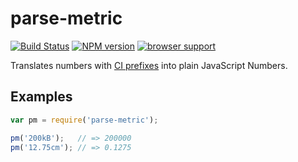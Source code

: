 # parse-metric

[![Build Status](https://travis-ci.org/demands/parse-metric.png?branch=master)](https://travis-ci.org/demands/parse-metric)
[![NPM version](https://badge.fury.io/js/parse-metric.png)](http://badge.fury.io/js/parse-metric)
[![browser support](https://ci.testling.com/demands/parse-metric.png)
](https://ci.testling.com/demands/parse-metric)

Translates numbers with [CI prefixes](http://en.wikipedia.org/wiki/Metric_prefix) into plain JavaScript Numbers.

## Examples

```javascript
var pm = require('parse-metric');

pm('200kB');   // => 200000
pm('12.75cm'); // => 0.1275
```
